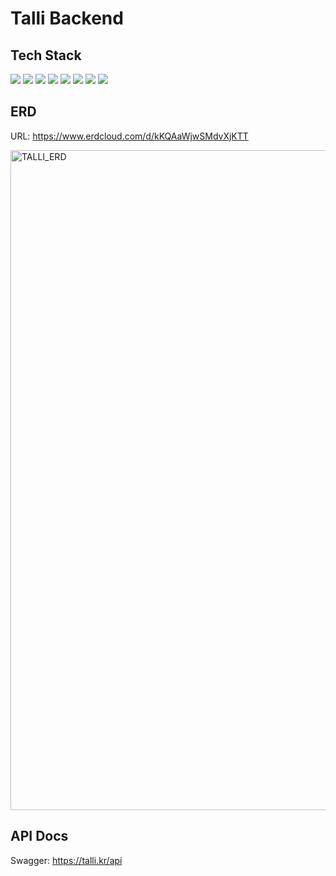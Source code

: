 # Talli Backend

## Tech Stack

<img src="https://img.shields.io/badge/typescript-3178C6?style=for-the-badge&logo=typescript&logoColor=white"> <img src="https://img.shields.io/badge/NestJS-E0234E?style=for-the-badge&logo=NestJS&logoColor=white"> <img src="https://img.shields.io/badge/Prisma-2D3748?style=for-the-badge&logo=Prisma&logoColor=white"> <img src="https://img.shields.io/badge/postgresql-4169E1?style=for-the-badge&logo=postgresql&logoColor=white"> <img src="https://img.shields.io/badge/docker-2496ED?style=for-the-badge&logo=docker&logoColor=white"> <img src="https://img.shields.io/badge/googlebigquery-669DF6?style=for-the-badge&logo=googlebigquery&logoColor=white"> <img src="https://img.shields.io/badge/swagger-85EA2D?style=for-the-badge&logo=swagger&logoColor=white"> <img src="https://img.shields.io/badge/lodash-3492FF?style=for-the-badge&logo=lodash&logoColor=white">

## ERD

URL: https://www.erdcloud.com/d/kKQAaWjwSMdvXjKTT

<img width="1056" alt="TALLI_ERD" src="https://github.com/42Statistics/42Stat-Frontend/assets/29765855/5d3a20a6-184c-49c7-a029-8f8bde2d16b2">

## API Docs

Swagger: https://talli.kr/api

<!-- Admin: https://www.notion.so/medtopublic/7710f8e2252e4ca7b7df676dd9b6ac97?v=be3345b1832b40f682ce348ea588e887
App: https://www.notion.so/medtopublic/fe31d2314de645e88e18fd3911f1334a?v=a20c0760d5d8457f95b8edca27809321&p=a0d5841f70da4a35807ddffd08295e91&pm=s -->
